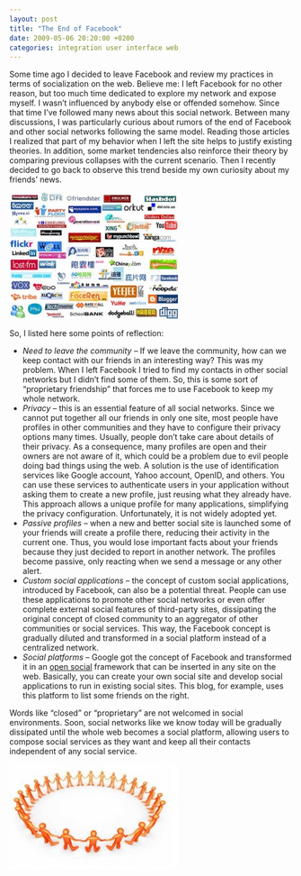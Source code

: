 ```yaml
---
layout: post
title: "The End of Facebook"
date: 2009-05-06 20:20:00 +0200
categories: integration user interface web
---
```


Some time ago I decided to leave Facebook and review my practices in terms of socialization on the web. Believe me: I left Facebook for no other reason, but too much time dedicated to explore my network and expose myself. I wasn’t influenced by anybody else or offended somehow. Since that time I’ve followed many news about this social network. Between many discussions, I was particularly curious about rumors of the end of Facebook and other social networks following the same model. Reading those articles I realized that part of my behavior when I left the site helps to justify existing theories. In addition, some market tendencies also reinforce their theory by comparing previous collapses with the current scenario. Then I recently decided to go back to observe this trend beside my own curiosity about my friends’ news.

![social-networking-sites-300x225.jpg](/images/posts/social-networking-sites-300x225.jpg)

So, I listed here some points of reflection:

<ul>
<li><span style="font-style:italic;">Need to leave the community</span> – If we leave the community, how can we keep contact with our friends in an interesting way? This was my problem. When I left Facebook I tried to find my contacts in other social networks but I didn’t find some of them. So, this is some sort of “proprietary friendship” that forces me to use Facebook to keep my whole network.</li>

<li><span style="font-style:italic;">Privacy</span> – this is an essential feature of all social networks. Since we cannot put together all our friends in only one site, most people have profiles in other communities and they have to configure their privacy options many times. Usually, people don’t take care about details of their privacy. As a consequence, many profiles are open and their owners are not aware of it, which could be a problem due to evil people doing bad things using the web. A solution is the use of identification services like Google account, Yahoo account, OpenID, and others. You can use these services to authenticate users in your application without asking them to create a new profile, just reusing what they already have. This approach allows a unique profile for many applications, simplifying the privacy configuration. Unfortunately, it is not widely adopted yet.</li>

<li><span style="font-style:italic;">Passive profiles</span> – when a new and better social site is launched some of your friends will create a profile there, reducing their activity in the current one. Thus, you would lose important facts about your friends because they just decided to report in another network. The profiles become passive, only reacting when we send a message or any other alert.</li>

<li><span style="font-style:italic;">Custom social applications</span> – the concept of custom social applications, introduced by Facebook, can also be a potential threat. People can use these applications to promote other social networks or even offer complete external social features of third-party sites, dissipating the original concept of closed community to an aggregator of other communities or social services. This way, the Facebook concept is gradually diluted and transformed in a social platform instead of a centralized network.</li>

<li><span style="font-style:italic;">Social platforms</span> – Google got the concept of Facebook and transformed it in an <a href="http://code.google.com/apis/opensocial/">open social</a> framework that can be inserted in any site on the web. Basically, you can create your own social site and develop social applications to run in existing social sites. This blog, for example, uses this platform to list some friends on the right.</li>
</ul>

Words like “closed” or “proprietary” are not welcomed in social environments. Soon, social networks like we know today will be gradually dissipated until the whole web becomes a social platform, allowing users to compose social services as they want and keep all their contacts independent of any social service.

![social-networking-300x186.jpg](/images/posts/social-networking-300x186.jpg)

